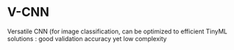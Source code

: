 # V-CNN
Versatile CNN (for image classification, can be optimized to efficient TinyML solutions : good validation accuracy yet low complexity 
